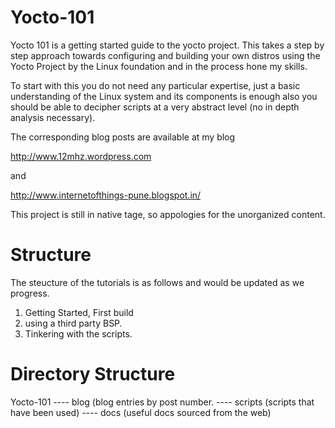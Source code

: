 Yocto-101
=========


Yocto 101 is a getting started guide to  the yocto project. This takes a step by step approach towards
configuring and building your own distros using the Yocto Project by the Linux foundation and in the process hone my skills.

To start with this you do not need any particular expertise, just a basic understanding of the Linux system and its components
is enough also you should be able to decipher scripts at a very abstract level (no in depth analysis necessary).

The corresponding blog posts are available at my blog

http://www.12mhz.wordpress.com

and

http://www.internetofthings-pune.blogspot.in/

This project is still in native tage, so appologies for the unorganized content.


Structure
=========
  
  The steucture of the tutorials is as follows and would be updated as we progress.
  
  1. Getting Started, First build
  2. using a third party BSP.
  3. Tinkering with the scripts.

Directory Structure
===================

Yocto-101
	---- blog (blog entries by post number.
	---- scripts (scripts that have been used)
	---- docs (useful docs sourced from the web)
